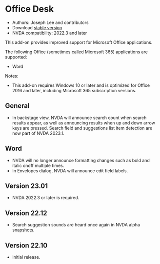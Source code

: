 # Office Desk

* Authors: Joseph Lee and contributors
* Download [stable version][1]
* NVDA compatibility: 2022.3 and later

This add-on provides improved support for Microsoft Office applications.

The following Office (sometimes called Microsoft 365) applications are supported:

* Word

Notes:

* This add-on requires Windows 10 or later and is optimized for Office 2016 and later, including Microsoft 365 subscription versions.

## General

* In backstage view, NVDA will announce search count when search results appear, as well as announcing results when up and down arrow keys are pressed. Search field and suggestions list item detection are now part of NVDA 2023.1.

## Word

* NVDA will no longer announce formatting changes such as bold and italic onoff multiple times.
* In Envelopes dialog, NVDA will announce edit field labels.

## Version 23.01

* NVDA 2022.3 or later is required.

## Version 22.12

* Search suggestion sounds are heard once again in NVDA alpha snapshots.

## Version 22.10

* Initial release.

[1]: https://addons.nvda-project.org/files/get.php?file=officedesk
